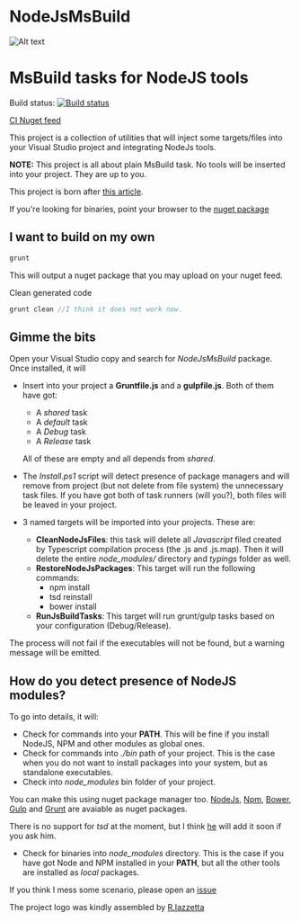 NodeJsMsBuild
=============

![Alt text](https://rawgit.com/XVincentX/NodeJsMsBuild/master/NodeJsMsBuild.png)

# MsBuild tasks for NodeJS tools

Build status: [![Build status](https://ci.appveyor.com/api/projects/status/ywwyx7c541p3e9cx/branch/master)](https://ci.appveyor.com/project/XVincentX/nodejsmsbuild/branch/master)

[CI Nuget feed](https://ci.appveyor.com/nuget/nodejsmsbuild-5f8xp8p45090)


This project is a collection of utilities that will inject some targets/files into your
Visual Studio project and integrating NodeJs tools.

**NOTE:** This project is all about plain MsBuild task. No tools will be inserted
into your project. They are up to you.

This project is born after [this article](http://www.dotnet-programming.com/post/2014/07/11/Integrate-NodeJS-tools-in-Visual-StudioTFS.aspx).

If you're looking for binaries, point your browser to the
[nuget package](http://nuget.org/packages...)

## I want to build on my own
```javascript
grunt
```
This will output a nuget package that you may upload on your nuget feed.

Clean generated code
```javascript
grunt clean //I think it does not work now.
```

## Gimme the bits
Open your Visual Studio copy and search for _NodeJsMsBuild_ package.
Once installed, it will
* Insert into your project a **Gruntfile.js** and a **gulpfile.js**. Both of them
 have got:
  * A _shared_ task
  * A _default_ task
  * A _Debug_ task
  * A _Release_ task

  All of these are empty and all depends from _shared_.

* The _Install.ps1_ script will detect presence of package managers and will
remove from project (but not delete from file system) the unnecessary task files.
If you have got both of task runners (will you?), both files will be leaved in
your project.

* 3 named targets will be imported into your projects. These are:
  * **CleanNodeJsFiles**: this task will delete all _Javascript_ filed created by
  Typescript compilation process (the .js and .js.map). Then it will delete the
  entire _node_modules/_ directory and _typings_ folder as well.
  * **RestoreNodeJsPackages**: This target will run the following commands:
    * npm install
    * tsd reinstall
    * bower install
  * **RunJsBuildTasks**: This target will run grunt/gulp  tasks based on your
  configuration (Debug/Release).

The process will not fail if the executables will not be found, but a warning
message will be emitted.

## How do you detect presence of NodeJS modules?
To go into details, it will:
* Check for commands into your __PATH__. This will be fine if you install NodeJS,
NPM and other modules as global ones.
* Check for commands into _./bin_ path of your project. This is the case when
you do not want to install packages into your system, but as standalone executables.
* Check into *node_modules* bin folder of your project.

You can make this using nuget package manager too.
[NodeJs](http://www.nuget.org/packages/Node.js/),
[Npm](http://www.nuget.org/packages/Npm/),
[Bower](http://www.nuget.org/packages/Bower/),
[Gulp](http://www.nuget.org/packages/Gulp.js/) and
[Grunt](http://www.nuget.org/packages/Grunt.js/)
are avaiable as nuget packages.

  There is no support for _tsd_ at the moment, but I think [he]() will add it soon
  if you ask him.
* Check for binaries into _node_modules_ directory. This is the case if you have
got Node and NPM installed in your **PATH**, but all the other tools are installed
as _local_ packages.

If you think I mess some scenario, please open an [issue](https://github.com/XVincentX/NodeJsMsBuild/issues)

The project logo was kindly assembled by [R.Iazzetta](https://www.linkedin.com/profile/view?id=299757718)
